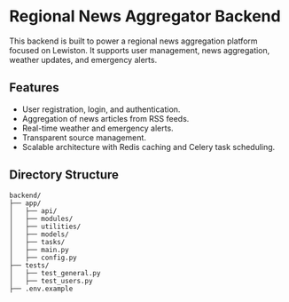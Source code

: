 
# Regional News Aggregator Backend

This backend is built to power a regional news aggregation platform focused on Lewiston. It supports user management, news aggregation, weather updates, and emergency alerts.

## Features
- User registration, login, and authentication.
- Aggregation of news articles from RSS feeds.
- Real-time weather and emergency alerts.
- Transparent source management.
- Scalable architecture with Redis caching and Celery task scheduling.

## Directory Structure
```
backend/
├── app/
│   ├── api/
│   ├── modules/
│   ├── utilities/
│   ├── models/
│   ├── tasks/
│   ├── main.py
│   ├── config.py
├── tests/
│   ├── test_general.py
│   ├── test_users.py
├── .env.example
```


